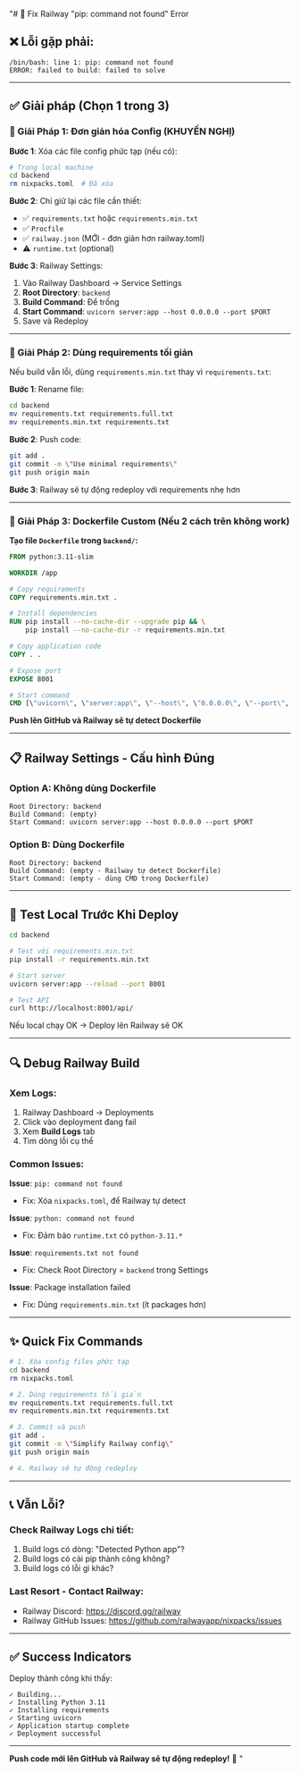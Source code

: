 "# 🔧 Fix Railway \"pip: command not found\" Error

## ❌ Lỗi gặp phải:
```
/bin/bash: line 1: pip: command not found
ERROR: failed to build: failed to solve
```

---

## ✅ Giải pháp (Chọn 1 trong 3)

### 🎯 Giải Pháp 1: Đơn giản hóa Config (KHUYẾN NGHỊ)

**Bước 1**: Xóa các file config phức tạp (nếu có):
```bash
# Trong local machine
cd backend
rm nixpacks.toml  # Đã xóa
```

**Bước 2**: Chỉ giữ lại các file cần thiết:
- ✅ `requirements.txt` hoặc `requirements.min.txt`
- ✅ `Procfile` 
- ✅ `railway.json` (MỚI - đơn giản hơn railway.toml)
- ⚠️ `runtime.txt` (optional)

**Bước 3**: Railway Settings:
1. Vào Railway Dashboard → Service Settings
2. **Root Directory**: `backend`
3. **Build Command**: Để trống
4. **Start Command**: `uvicorn server:app --host 0.0.0.0 --port $PORT`
5. Save và Redeploy

---

### 🎯 Giải Pháp 2: Dùng requirements tối giản

Nếu build vẫn lỗi, dùng `requirements.min.txt` thay vì `requirements.txt`:

**Bước 1**: Rename file:
```bash
cd backend
mv requirements.txt requirements.full.txt
mv requirements.min.txt requirements.txt
```

**Bước 2**: Push code:
```bash
git add .
git commit -m \"Use minimal requirements\"
git push origin main
```

**Bước 3**: Railway sẽ tự động redeploy với requirements nhẹ hơn

---

### 🎯 Giải Pháp 3: Dockerfile Custom (Nếu 2 cách trên không work)

**Tạo file `Dockerfile` trong `backend/`:**

```dockerfile
FROM python:3.11-slim

WORKDIR /app

# Copy requirements
COPY requirements.min.txt .

# Install dependencies
RUN pip install --no-cache-dir --upgrade pip && \
    pip install --no-cache-dir -r requirements.min.txt

# Copy application code
COPY . .

# Expose port
EXPOSE 8001

# Start command
CMD [\"uvicorn\", \"server:app\", \"--host\", \"0.0.0.0\", \"--port\", \"8001\"]
```

**Push lên GitHub và Railway sẽ tự detect Dockerfile**

---

## 📋 Railway Settings - Cấu hình Đúng

### Option A: Không dùng Dockerfile
```
Root Directory: backend
Build Command: (empty)
Start Command: uvicorn server:app --host 0.0.0.0 --port $PORT
```

### Option B: Dùng Dockerfile
```
Root Directory: backend
Build Command: (empty - Railway tự detect Dockerfile)
Start Command: (empty - dùng CMD trong Dockerfile)
```

---

## 🧪 Test Local Trước Khi Deploy

```bash
cd backend

# Test với requirements.min.txt
pip install -r requirements.min.txt

# Start server
uvicorn server:app --reload --port 8001

# Test API
curl http://localhost:8001/api/
```

Nếu local chạy OK → Deploy lên Railway sẽ OK

---

## 🔍 Debug Railway Build

### Xem Logs:
1. Railway Dashboard → Deployments
2. Click vào deployment đang fail
3. Xem **Build Logs** tab
4. Tìm dòng lỗi cụ thể

### Common Issues:

**Issue**: `pip: command not found`
- Fix: Xóa `nixpacks.toml`, để Railway tự detect

**Issue**: `python: command not found`  
- Fix: Đảm bảo `runtime.txt` có `python-3.11.*`

**Issue**: `requirements.txt not found`
- Fix: Check Root Directory = `backend` trong Settings

**Issue**: Package installation failed
- Fix: Dùng `requirements.min.txt` (ít packages hơn)

---

## ✨ Quick Fix Commands

```bash
# 1. Xóa config files phức tạp
cd backend
rm nixpacks.toml

# 2. Dùng requirements tối giản
mv requirements.txt requirements.full.txt
mv requirements.min.txt requirements.txt

# 3. Commit và push
git add .
git commit -m \"Simplify Railway config\"
git push origin main

# 4. Railway sẽ tự động redeploy
```

---

## 📞 Vẫn Lỗi?

### Check Railway Logs chi tiết:
1. Build logs có dòng: \"Detected Python app\"?
2. Build logs có cài pip thành công không?
3. Build logs có lỗi gì khác?

### Last Resort - Contact Railway:
- Railway Discord: https://discord.gg/railway
- Railway GitHub Issues: https://github.com/railwayapp/nixpacks/issues

---

## ✅ Success Indicators

Deploy thành công khi thấy:
```
✓ Building...
✓ Installing Python 3.11
✓ Installing requirements
✓ Starting uvicorn
✓ Application startup complete
✓ Deployment successful
```

---

**Push code mới lên GitHub và Railway sẽ tự động redeploy!** 🚀
"

